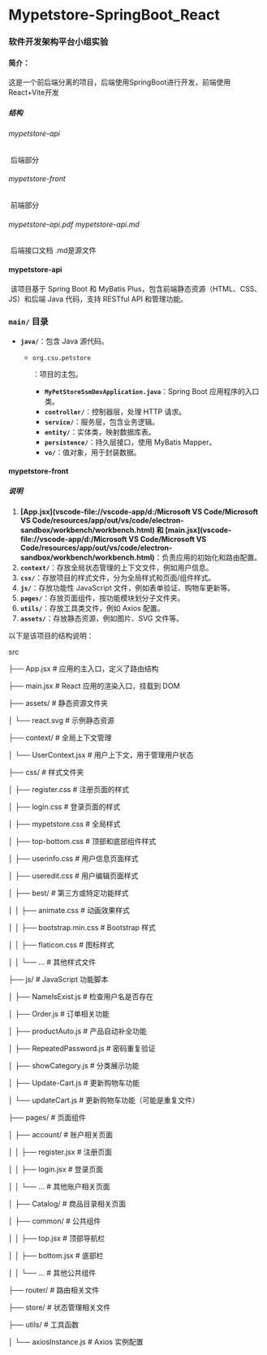 # Mypetstore-SpringBoot_React

### 软件开发架构平台小组实验

#### 简介：

​	这是一个前后端分离的项目，后端使用SpringBoot进行开发，前端使用React+Vite开发

##### 结构

###### mypetstore-api

​		后端部分

###### mypetstore-front

​		前端部分

###### mypetstore-api.pdf  mypetstore-api.md

​		后端接口文档      .md是源文件

#### mypetstore-api

​	该项目基于 Spring Boot 和 MyBatis Plus，包含前端静态资源（HTML、CSS、JS）和后端 Java 代码，支持 RESTful API 和管理功能。

### `main/` 目录

- **`java/`**：包含 Java 源代码。

  - `org.csu.petstore`

    ：项目的主包。

    - **`MyPetStoreSsmDevApplication.java`**：Spring Boot 应用程序的入口类。
    - **`controller/`**：控制器层，处理 HTTP 请求。
    - **`service/`**：服务层，包含业务逻辑。
    - **`entity/`**：实体类，映射数据库表。
    - **`persistence/`**：持久层接口，使用 MyBatis Mapper。
    - **`vo/`**：值对象，用于封装数据。

#### mypetstore-front

##### 说明

1. **[App.jsx](vscode-file://vscode-app/d:/Microsoft VS Code/Microsoft VS Code/resources/app/out/vs/code/electron-sandbox/workbench/workbench.html) 和 [main.jsx](vscode-file://vscode-app/d:/Microsoft VS Code/Microsoft VS Code/resources/app/out/vs/code/electron-sandbox/workbench/workbench.html)**：负责应用的初始化和路由配置。
2. **`context/`**：存放全局状态管理的上下文文件，例如用户信息。
3. **`css/`**：存放项目的样式文件，分为全局样式和页面/组件样式。
4. **`js/`**：存放功能性 JavaScript 文件，例如表单验证、购物车更新等。
5. **`pages/`**：存放页面组件，按功能模块划分子文件夹。
6. **`utils/`**：存放工具类文件，例如 Axios 配置。
7. **`assets/`**：存放静态资源，例如图片、SVG 文件等。



以下是该项目的结构说明：

src

├── App.jsx        # 应用的主入口，定义了路由结构

├── main.jsx        # React 应用的渲染入口，挂载到 DOM

├── assets/        # 静态资源文件夹

│  └── react.svg     # 示例静态资源

├── context/        # 全局上下文管理

│  └── UserContext.jsx  # 用户上下文，用于管理用户状态

├── css/          # 样式文件夹

│  ├── register.css    # 注册页面的样式

│  ├── login.css     # 登录页面的样式

│  ├── mypetstore.css   # 全局样式

│  ├── top-bottom.css   # 顶部和底部组件样式

│  ├── userinfo.css    # 用户信息页面样式

│  ├── useredit.css    # 用户编辑页面样式

│  ├── best/       # 第三方或特定功能样式

│  │  ├── animate.css  # 动画效果样式

│  │  ├── bootstrap.min.css # Bootstrap 样式

│  │  ├── flaticon.css  # 图标样式

│  │  └── ...      # 其他样式文件

├── js/          # JavaScript 功能脚本

│  ├── NameIsExist.js   # 检查用户名是否存在

│  ├── Order.js      # 订单相关功能

│  ├── productAuto.js   # 产品自动补全功能

│  ├── RepeatedPassword.js # 密码重复验证

│  ├── showCategory.js  # 分类展示功能

│  ├── Update-Cart.js   # 更新购物车功能

│  └── updateCart.js   # 更新购物车功能（可能是重复文件）

├── pages/         # 页面组件

│  ├── account/      # 账户相关页面

│  │  ├── register.jsx  # 注册页面

│  │  ├── login.jsx   # 登录页面

│  │  └── ...      # 其他账户相关页面

│  ├── Catalog/      # 商品目录相关页面

│  ├── common/      # 公共组件

│  │  ├── top.jsx    # 顶部导航栏

│  │  ├── bottom.jsx   # 底部栏

│  │  └── ...      # 其他公共组件

├── router/        # 路由相关文件

├── store/         # 状态管理相关文件

├── utils/         # 工具函数

│  └── axiosInstance.js  # Axios 实例配置